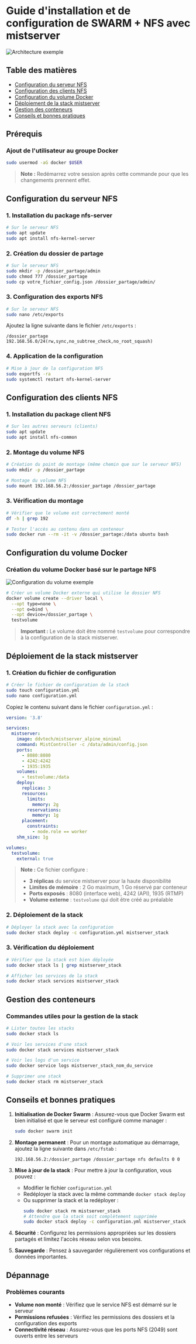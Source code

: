 # Guide d'installation et de configuration de SWARM + NFS avec mistserver

![Architecture exemple](archi.png)

## Table des matières
- [Configuration du serveur NFS](#configuration-du-serveur-nfs)
- [Configuration des clients NFS](#configuration-des-clients-nfs)
- [Configuration du volume Docker](#configuration-du-volume-docker)
- [Déploiement de la stack mistserver](#déploiement-de-la-stack-mistserver)
- [Gestion des conteneurs](#gestion-des-conteneurs)
- [Conseils et bonnes pratiques](#conseils-et-bonnes-pratiques)

## Prérequis

### Ajout de l'utilisateur au groupe Docker
```bash
sudo usermod -aG docker $USER
```
> **Note :** Redémarrez votre session après cette commande pour que les changements prennent effet.

## Configuration du serveur NFS

### 1. Installation du package nfs-server
```bash
# Sur le serveur NFS
sudo apt update
sudo apt install nfs-kernel-server
```

### 2. Création du dossier de partage
```bash
# Sur le serveur NFS
sudo mkdir -p /dossier_partage/admin
sudo chmod 777 /dossier_partage
sudo cp votre_fichier_config.json /dossier_partage/admin/
```

### 3. Configuration des exports NFS
```bash
# Sur le serveur NFS
sudo nano /etc/exports
```

Ajoutez la ligne suivante dans le fichier `/etc/exports` :
```
/dossier_partage 192.168.56.0/24(rw,sync,no_subtree_check,no_root_squash)
```

### 4. Application de la configuration
```bash
# Mise à jour de la configuration NFS
sudo exportfs -ra
sudo systemctl restart nfs-kernel-server
```

## Configuration des clients NFS

### 1. Installation du package client NFS
```bash
# Sur les autres serveurs (clients)
sudo apt update
sudo apt install nfs-common
```

### 2. Montage du volume NFS
```bash
# Création du point de montage (même chemin que sur le serveur NFS)
sudo mkdir -p /dossier_partage

# Montage du volume NFS
sudo mount 192.168.56.2:/dossier_partage /dossier_partage
```

### 3. Vérification du montage
```bash
# Vérifier que le volume est correctement monté
df -h | grep 192

# Tester l'accès au contenu dans un conteneur
sudo docker run --rm -it -v /dossier_partage:/data ubuntu bash
```

## Configuration du volume Docker

### Création du volume Docker basé sur le partage NFS
![Configuration du volume exemple](config.png)

```bash
# Créer un volume Docker externe qui utilise le dossier NFS
docker volume create --driver local \
  --opt type=none \
  --opt o=bind \
  --opt device=/dossier_partage \
  testvolume
```

> **Important :** Le volume doit être nommé `testvolume` pour correspondre à la configuration de la stack mistserver.

## Déploiement de la stack mistserver

### 1. Création du fichier de configuration
```bash
# Créer le fichier de configuration de la stack
sudo touch configuration.yml
sudo nano configuration.yml
```

Copiez le contenu suivant dans le fichier `configuration.yml` :

```yaml
version: '3.8'

services:
  mistserver:
    image: ddvtech/mistserver_alpine_minimal
    command: MistController -c /data/admin/config.json
    ports:
      - 8080:8080
      - 4242:4242
      - 1935:1935
    volumes:
      - testvolume:/data
    deploy:
      replicas: 3
      resources:
        limits:
          memory: 2g
        reservations:
          memory: 1g
      placement:
        constraints:
          - node.role == worker
    shm_size: 1g

volumes:
  testvolume:
    external: true
```

> **Note :** Ce fichier configure :
> - **3 réplicas** du service mistserver pour la haute disponibilité
> - **Limites de mémoire** : 2 Go maximum, 1 Go réservé par conteneur
> - **Ports exposés** : 8080 (interface web), 4242 (API), 1935 (RTMP)
> - **Volume externe** : `testvolume` qui doit être créé au préalable

### 2. Déploiement de la stack
```bash
# Déployer la stack avec la configuration
sudo docker stack deploy -c configuration.yml mistserver_stack
```

### 3. Vérification du déploiement
```bash
# Vérifier que la stack est bien déployée
sudo docker stack ls | grep mistserver_stack

# Afficher les services de la stack
sudo docker stack services mistserver_stack
```

## Gestion des conteneurs

### Commandes utiles pour la gestion de la stack
```bash
# Lister toutes les stacks
sudo docker stack ls

# Voir les services d'une stack
sudo docker stack services mistserver_stack

# Voir les logs d'un service
sudo docker service logs mistserver_stack_nom_du_service

# Supprimer une stack
sudo docker stack rm mistserver_stack
```

## Conseils et bonnes pratiques

1. **Initialisation de Docker Swarm** : Assurez-vous que Docker Swarm est bien initialisé et que le serveur est configuré comme manager :
   ```bash
   sudo docker swarm init
   ```

2. **Montage permanent** : Pour un montage automatique au démarrage, ajoutez la ligne suivante dans `/etc/fstab` :
   ```
   192.168.56.2:/dossier_partage /dossier_partage nfs defaults 0 0
   ```

3. **Mise à jour de la stack** : Pour mettre à jour la configuration, vous pouvez :
   - Modifier le fichier `configuration.yml`
   - Redéployer la stack avec la même commande `docker stack deploy`
   - Ou supprimer la stack et la redéployer :
     ```bash
     sudo docker stack rm mistserver_stack
     # Attendre que la stack soit complètement supprimée
     sudo docker stack deploy -c configuration.yml mistserver_stack
     ```

4. **Sécurité** : Configurez les permissions appropriées sur les dossiers partagés et limitez l'accès réseau selon vos besoins.

5. **Sauvegarde** : Pensez à sauvegarder régulièrement vos configurations et données importantes.

## Dépannage

### Problèmes courants
- **Volume non monté** : Vérifiez que le service NFS est démarré sur le serveur
- **Permissions refusées** : Vérifiez les permissions des dossiers et la configuration des exports
- **Connectivité réseau** : Assurez-vous que les ports NFS (2049) sont ouverts entre les serveurs